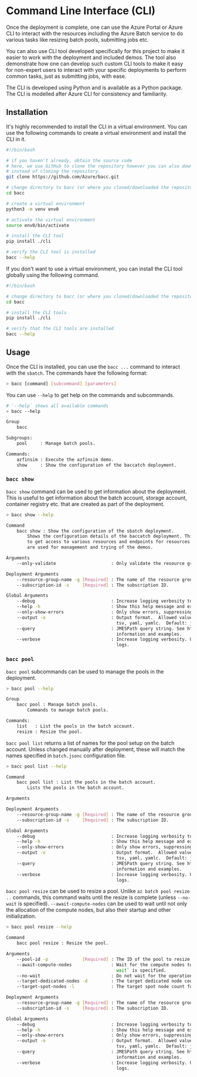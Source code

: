 # Command Line Interface (CLI)

Once the deployment is complete, one can use the Azure Portal or Azure CLI to interact with the resources
including the Azure Batch service to do various tasks like resizing batch pools, submitting jobs etc.

You can also use CLI tool developed specifically for this project to make it easier to work with the deployment
and included demos. The tool also demonstrate how one can develop such custom CLI tools to make it easy for non-expert
users to interact with your specific deployments to perform common tasks, just as submitting jobs, with ease.

The CLI is developed using Python and is available as a Python package. The CLI is modelled after Azure CLI
for consistency and familiarity.

## Installation

It's highly recommended to install the CLI in a virtual environment. You can use the following commands to
create a virtual environment and install the CLI in it.

```sh
#!/bin/bash

# if you haven't already, obtain the source code
# here, we use GitHub to clone the repository however you can also download the source code as a zip file and extract it
# instead of cloning the repository.
git clone https://github.com/Azure/bacc.git

# change directory to bacc (or where you cloned/downloaded the repository)
cd bacc

# create a virtual environment
python3 -m venv env0

# activate the virtual environment
source env0/bin/activate

# install the CLI tool
pip install ./cli

# verify the CLI tool is installed
bacc --help
```

If you don't want to use a virtual environment, you can install the CLI tool globally using the following command.

```sh
#!/bin/bash

# change directory to bacc (or where you cloned/downloaded the repository)
cd bacc 

# install the CLI tools
pip install ./cli

# verify that the CLI tools are installed
bacc --help
```

## Usage

Once the CLI is installed, you can use the `bacc ...` command to interact with the `sbatch`.
The commands have the following format:

```sh
> bacc [command] [subcommand] [parameters]
```

You can use `--help` to get help on the commands and subcommands.

```sh
# `--help` shows all available commands
> bacc --help

Group
    bacc

Subgroups:
    pool     : Manage batch pools.

Commands:
    azfinsim : Execute the azfinsim demo.
    show     : Show the configuration of the baccatch deployment.
```

### `bacc show`

`bacc show` command can be used to get information about the deployment. This is useful to get
information about the batch account, storage account, container registry etc. that are created as part of the deployment.

```sh
> bacc show --help

Command
    bacc show : Show the configuration of the sbatch deployment.
        Shows the configuration details of the baccatch deployment. This is useful
        to get access to various resources and endpoints for resources that
        are used for management and trying of the demos.

Arguments
    --only-validate                     : Only validate the resource group and subscription ID.

Deployment Arguments
    --resource-group-name -g [Required] : The name of the resource group.
    --subscription-id -s     [Required] : The subscription ID.

Global Arguments
    --debug                             : Increase logging verbosity to show all debug logs.
    --help -h                           : Show this help message and exit.
    --only-show-errors                  : Only show errors, suppressing warnings.
    --output -o                         : Output format.  Allowed values: json, jsonc, none, table,
                                          tsv, yaml, yamlc.  Default: json.
    --query                             : JMESPath query string. See http://jmespath.org/ for more
                                          information and examples.
    --verbose                           : Increase logging verbosity. Use --debug for full debug
                                          logs.
```

### `bacc pool`

`bacc pool` subcommands can be used to manage the pools in the deployment.

```sh
> bacc pool --help

Group
    bacc pool : Manage batch pools.
        Commands to manage batch pools.

Commands:
    list   : List the pools in the batch account.
    resize : Resize the pool.
```

`bacc pool list`  returns a list of names for the pool setup on the batch account. Unless changed manually after deployment,
these will match the names specified in `batch.jsonc` configuration file.

```sh
> bacc pool list --help

Command
    bacc pool list : List the pools in the batch account.
        Lists the pools in the batch account.

Arguments

Deployment Arguments
    --resource-group-name -g [Required] : The name of the resource group.
    --subscription-id -s     [Required] : The subscription ID.

Global Arguments
    --debug                             : Increase logging verbosity to show all debug logs.
    --help -h                           : Show this help message and exit.
    --only-show-errors                  : Only show errors, suppressing warnings.
    --output -o                         : Output format.  Allowed values: json, jsonc, none, table,
                                          tsv, yaml, yamlc.  Default: json.
    --query                             : JMESPath query string. See http://jmespath.org/ for more
                                          information and examples.
    --verbose                           : Increase logging verbosity. Use --debug for full debug
                                          logs.
```

`bacc pool resize` can be used to resize a pool. Unlike `az batch pool resize ..` commands, this command waits until
the resize is complete (unless `--no-wait` is specified). `--await-compute-nodes` can be used to wait until
not only the allocation of the compute nodes, but also their startup and other initialization.

```sh
> bacc pool resize --help

Command
    bacc pool resize : Resize the pool.

Arguments
    --pool-id -p             [Required] : The ID of the pool to resize.
    --await-compute-nodes               : Wait for the compute nodes to be ready; ignored if `--no-
                                          wait` is specified.
    --no-wait                           : Do not wait for the operation to complete.
    --target-dedicated-nodes -d         : The target dedicated node count for the pool.
    --target-spot-nodes -l              : The target spot node count for the pool.

Deployment Arguments
    --resource-group-name -g [Required] : The name of the resource group.
    --subscription-id -s     [Required] : The subscription ID.

Global Arguments
    --debug                             : Increase logging verbosity to show all debug logs.
    --help -h                           : Show this help message and exit.
    --only-show-errors                  : Only show errors, suppressing warnings.
    --output -o                         : Output format.  Allowed values: json, jsonc, none, table,
                                          tsv, yaml, yamlc.  Default: json.
    --query                             : JMESPath query string. See http://jmespath.org/ for more
                                          information and examples.
    --verbose                           : Increase logging verbosity. Use --debug for full debug
                                          logs.
```
